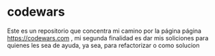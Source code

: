 # codewars
Este es un repositorio que concentra mi camino por la página página https://codewars.com , mi segunda finalidad es dar mis soliciones para quienes les sea de ayuda, ya sea, para refactorizar o como solucion